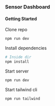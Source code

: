 ### Sensor Dashboard

#### Getting Started

Clone repo
```bash
npm run dev
```

Install dependencies
```bash
# Inside dir
npm install
```

Start server
```bash
npm run dev
```

Start tailwind cli
```bash
npm run tailwind
```
